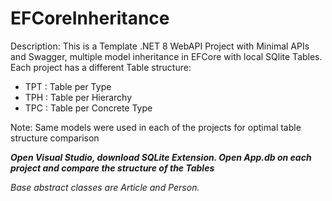 # EFCoreInheritance

Description: This is a Template .NET 8 WebAPI Project with Minimal APIs and Swagger, multiple model inheritance in EFCore with local SQlite Tables. 
Each project has a different Table structure:
* TPT : Table per Type
* TPH : Table per Hierarchy
* TPC : Table per Concrete Type

Note: Same models were used in each of the projects for optimal table structure comparison

***Open Visual Studio, download SQLite Extension. Open App.db on each project and compare the structure of the Tables***

*Base abstract classes are Article and Person.*
